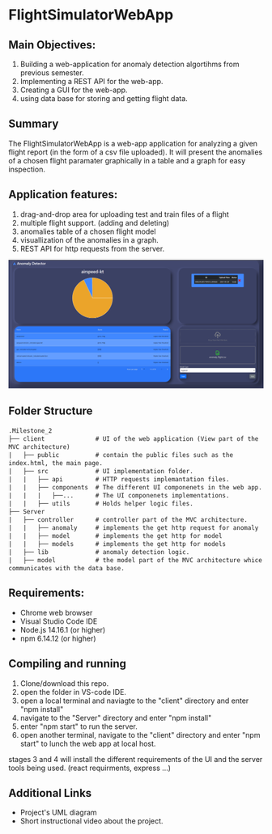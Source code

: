 # FlightSimulatorWebApp

## Main Objectives:
1. Building a web-application for anomaly detection algortihms from previous semester.
2. Implementing a REST API for the web-app.
3. Creating a GUI for the web-app.
4. using data base for storing and getting flight data.


## Summary

The FlightSimulatorWebApp is a web-app application for analyzing a given flight report (in the form of a csv file uploaded). 
It will present the anomalies of a chosen flight paramater graphically in a table and a graph for easy inspection.

## Application features:

1. drag-and-drop area for uploading test and train files of a flight
2. multiple flight support. (adding and deleting)
3. anomalies table of a chosen flight model
4. visuallization of the anomalies in a graph.
5. REST API for http requests from the server.

![](ReadmePics/Capture.PNG)

## Folder Structure

```
.Milestone_2
├── client              # UI of the web application (View part of the MVC architecture)
|   ├── public          # contain the public files such as the index.html, the main page.
|   ├── src             # UI implementation folder.
|   |   ├── api         # HTTP requests implemantation files.	
|   |   ├── components	# The different UI componenets in the web app.
|   |   |   ├──...      # The UI componenets implementations.
|   |   ├── utils       # Holds helper logic files.
├── Server
|   ├── controller      # controller part of the MVC architecture.
|   |   ├── anomaly     # implements the get http request for anomaly
|   |   ├── model       # implements the get http for model 
|   |   ├── models      # implements the get http for models
|   ├── lib             # anomaly detection logic.
|   ├── model           # the model part of the MVC architecture whice communicates with the data base.
```

## Requirements:
* Chrome web browser
* Visual Studio Code IDE
* Node.js 14.16.1 (or higher)
* npm 6.14.12 (or higher)

## Compiling and running
1. Clone/download this repo.
2. open the folder in VS-code IDE.
3. open a local terminal and naviagte to the "client" directory and enter "npm install" 
4. navigate to the "Server" directory and enter "npm install"
5. enter "npm start" to run the server.
6. open another terminal, navigate to the "client" directory and enter "npm start" to lunch the web app at local host.

stages 3 and 4 will install the different requirements of the UI and the server tools being used. (react requirments, express ...)

## Additional Links
* Project's UML diagram
* Short instructional video about the project.
